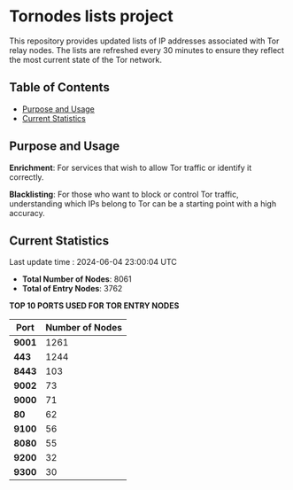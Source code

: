 # Tornodes lists project

This repository provides updated lists of IP addresses associated with Tor relay nodes. The lists are refreshed every 30 minutes to ensure they reflect the most current state of the Tor network.

## Table of Contents

- [Purpose and Usage](#purpose-and-usage)
- [Current Statistics](#current-statistics)


## Purpose and Usage

**Enrichment**: For services that wish to allow Tor traffic or identify it correctly.

**Blacklisting**: For those who want to block or control Tor traffic, understanding which IPs belong to Tor can be a starting point with a high accuracy.

## Current Statistics

Last update time : 2024-06-04 23:00:04 UTC

- **Total Number of Nodes**: 8061
- **Total of Entry Nodes**: 3762

**TOP 10 PORTS USED FOR TOR ENTRY NODES**

| **Port** | **Number of Nodes** |
|------|-----------------|
| **9001**   | 1261  |
| **443**   | 1244  |
| **8443**   | 103  |
| **9002**   | 73  |
| **9000**   | 71  |
| **80**   | 62  |
| **9100**   | 56  |
| **8080**   | 55  |
| **9200**   | 32  |
| **9300**   | 30  |

